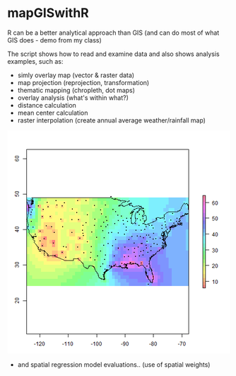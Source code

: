 mapGISwithR
===========

R can be a better analytical approach than GIS (and can do most of what GIS does - demo from my class)

The script shows how to read and examine data and also shows analysis examples, such as:

 - simly overlay map (vector & raster data)
 - map projection (reprojection, transformation)
 - thematic mapping (chropleth, dot maps)
 - overlay analysis (what's within what?)
 - distance calculation
 - mean center calculation
 - raster interpolation (create annual average weather/rainfall map)
 
 ![plot of chunk unnamed-chunk-1](figure/unnamed-chunk-113.png) 
 
 - and spatial regression model evaluations.. (use of spatial weights)
